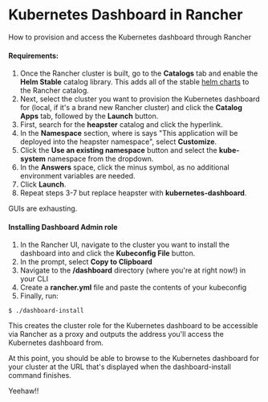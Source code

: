 # Kubernetes Dashboard in Rancher
How to provision and access the Kubernetes dashboard through Rancher

#### Requirements:

1. Once the Rancher cluster is built, go to the **Catalogs** tab and enable the **Helm Stable** catalog library. This adds all of the stable [helm charts](https://github.com/helm/charts "helm charts") to the Rancher catalog.
2. Next, select the cluster you want to provision the Kubernetes dashboard for (local, if it's a brand new Rancher cluster) and click the **Catalog Apps** tab, followed by the **Launch** button.
3. First, search for the **heapster** catalog and click the hyperlink.
4. In the **Namespace** section, where is says "This application will be deployed into the heapster namespace", select **Customize**.
5. Click the **Use an existing namespace** button and select the **kube-system** namespace from the dropdown.
6. In the **Answers** space, click the minus symbol, as no additional environment variables are needed.
7. Click **Launch**.
8. Repeat steps 3-7 but replace heapster with **kubernetes-dashboard**.

GUIs are exhausting.


#### Installing Dashboard Admin role

1. In the Rancher UI, navigate to the cluster you want to install the dashboard into and click the **Kubeconfig File** button.
2. In the prompt, select **Copy to Clipboard**
3. Navigate to the **/dashboard** directory (where you're at right now!) in your CLI
4. Create a **rancher.yml** file and paste the contents of your kubeconfig
5. Finally, run:
```
$ ./dashboard-install
```

This creates the cluster role for the Kubernetes dashboard to be accessible via Rancher as a proxy and outputs the address you'll access the Kubernetes dashboard from.

At this point, you should be able to browse to the Kubernetes dashboard for your cluster at the URL that's displayed when the dashboard-install command finishes.

Yeehaw!!
